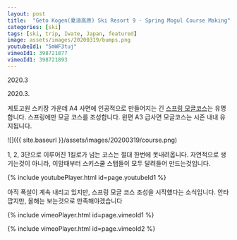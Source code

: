 ```yaml
---
layout: post
title:  "Geto Kogen(夏油高原) Ski Resort 9 - Spring Mogul Course Making"
categories: [ski]
tags: [ski, trip, Iwate, Japan, featured]
image: assets/images/20200319/bumps.png
youtubeId1: "5mWF3tuj"
vimeoId1: 398721877
vimeoId1: 398721893
---
```


2020.3

2020.3.

게토고원 스키장 가운데 A4 사면에 인공적으로 만들어지는 긴 [스프링 모글코스][geto_mogul]는 유명합니다.
스프링에만 모글 코스를 조성합니다.
왼편 A3 급사면 모글코스는 시즌 내내 유지됩니다.

![]({{ site.baseurl }}/assets/images/20200319/course.png)

1, 2, 3단으로 이루어진 1킬로가 넘는 코스는 절대 한번에 못내려옵니다.
자연적으로 생기는것이 아니라, 이맘때부터 스키스쿨 스탭들이 모두 달려들어 만드는것입니다.

{% include youtubePlayer.html id=page.youtubeId1 %}


아직 폭설이 계속 내리고 있지만, 스프링 모글 코스 조성을 시작했다는 소식입니다.
안타깝지만, 올해는 보는것으로 만족해야겠습니다

{% include vimeoPlayer.html id=page.vimeoId1 %}

{% include vimeoPlayer.html id=page.vimeoId2 %}


[geto_mogul]: http://www.geto8.com/1course/bumps.html?fbclid=IwAR2cXg_nyHCfXsTvjizy6xbUvz9_R42bZ7ah2x8cPnYcGMQXB2iBaEfM_yM

